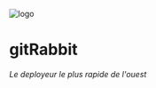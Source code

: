 ![logo](https://git.iglou.eu/Laboratory/gitRabbit/raw/branch/master/gitRabbit.png)

# gitRabbit
*Le deployeur le plus rapide de l'ouest*


